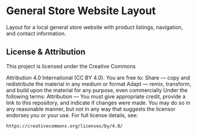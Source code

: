 # General Store Website Layout

Layout for a local general store website with product listings, navigation, and contact information.

## License & Attribution

This project is licensed under the Creative Commons

Attribution 4.0 International (CC BY 4.0). You are free to: Share — copy and redistribute the material in any medium or format Adapt — remix, transform, and build upon the material for any purpose, even commercially Under the following terms: Attribution — You must give appropriate credit, provide a link to this repository, and indicate if changes were made. You may do so in any reasonable manner, but not in any way that suggests the licensor endorses you or your use. For full license details, see:

```
https://creativecommons.org/licenses/by/4.0/
```
